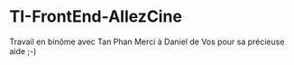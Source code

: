 # TI-FrontEnd-AllezCine

Travail en binôme avec Tan Phan
Merci à Daniel de Vos pour sa précieuse aide ;-)
